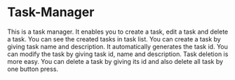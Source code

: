 # Task-Manager
This is a task manager. It enables you to create a task, edit a task and delete a task.
You can see the created tasks in task list.
You can create a task by giving task name and description. It automatically generates the task id.
You can modify the task by giving task id, name and description. Task deletion is more easy. You can delete a task by giving its id and also delete all task by one button press.

